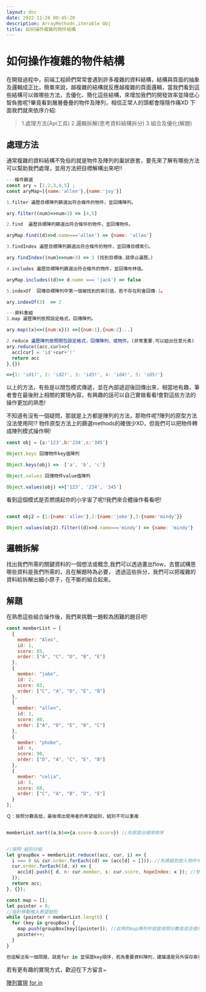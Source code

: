 ```yaml
---
layout: doc
date: 2022-11-26 00:45:20
description: ArrayMethods,iterable Obj
title: 如何操作複雜的物件結構
---
```



# 如何操作複雜的物件結構

在開發過程中，前端工程師們常常會遇到許多複雜的資料結構，結構與頁面的抽象及邏輯成正比，簡單來說，越複雜的結構就反應越複雜的頁面邏輯，當我們看到這些結構可以做哪些方法，去優化、簡化這些結構，來增加我們的開發效率並降低心智負擔呢?畢竟看到層層疊疊的物件及陣列，相信正常人的頭都會隱隱作痛XD
下面我們就來依序介紹:
>1.處理方法(Api工具)
>2.邏輯拆解(思考資料結構拆分)
>3.組合及優化(解題)

## 處理方法
通常複雜的資料結構不免俗的就是物件及陣列的巢狀嵌套，要先來了解有哪些方法可以幫助我們處理，並用方法把目標解構出來吧!!

```javascript
---條件篩選 
const ary = [1,2,3,4,5] ;
const aryMap=[{name:'allen'},{name:'joy'}]

1.filter 遍歷目標陣列篩選出符合條件的物件，並回傳陣列。

ary.filter((num)=>num>3) => [4,5]

2.find  遍歷目標陣列篩選出符合條件的物件，並回傳物件。

aryMap.find((d)=>d.name==='allen') => {name: 'allen'}

3.findIndex 遍歷目標陣列篩選出符合條件的物件，並回傳目標索引。

ary.findIndex((num)=>num>3) => 3 (找到目標後,就停止遍歷。)

4.includes 遍歷目標陣列篩選出符合條件的物件，並回傳布林值。

aryMap.includes((d)=> d.name === 'jack') => false 

5.indexOf  回傳目標陣列中第一個被找到的索引值，若不存在則會回傳-1。

ary.indexOf(3)  => 2

---資料重組
1.map 遍歷陣列依照設定格式，回傳陣列。

ary.map((x)=>({num:x})) =>[{num:1},{num:2}...]

2.reduce 遍歷陣列依照閉包設定格式，回傳陣列、或物件。(非常重要,可以組出任意元素)
ary.reduce((acc,cur)=>{
  acc[cur] = 'id'+cur+'!'
  return acc
},{})

=>{1: 'id1!', 2: 'id2!', 3: 'id3!', 4: 'id4!', 5: 'id5!'}

```

以上的方法，有些是以閉包模式傳遞，並在內部遞迴後回傳出來，相當地有趣，筆者會在最後附上相關的實現內容，有興趣的話可以自己實做看看!會對這些方法的操作更加的熟悉!

不知道有沒有一個疑問，那就是上方都是陣列的方法，那物件呢?陣列的原型方法沒法使用阿!?
物件原型方法上的篩選methods的確很少XD，但我們可以把物件轉成陣列模式操作啊!

```javascript
const obj = {a:'123',b:'234',c:'345'}

Object.keys 回傳物件key值陣列

Object.keys(obj) =>  ['a', 'b', 'c']

Object.values 回傳物件value值陣列

Object.values(obj) =>['123', '234', '345']

```

看到這個模式是否燃燒起你的小宇宙了呢!!我們來合體操作看看吧!

```javascript

const obj2 = {1:{name:'allen'},2:{name:'joke'},3:{name:'mindy'}}

Object.values(obj2).filter((d)=>d.name==='mindy') => {name: 'mindy'}

```

## 邏輯拆解

找出我們所需的關鍵資料的一個想法或概念,我們可以透過畫出flow，去嘗試構思哪些資料是我們所需的，且在解題時為必要，
透過這些拆分，我們可以把複雜的資料給拆解出細小原子，在不斷的組合起來。


## 解題

在熟悉這些組合操作後，我們來挑戰一題較為困難的題目吧!

```javascript
const memberList = [
  {
    member: "Alex",
    id: 1,
    score: 85,
    order: ["A", "C", "D", "B", "E"]
  },
  {
    member: "jabo",
    id: 2,
    score: 83,
    order: ["C", "A", "D", "E", "B"]
  },
  {
    member: "allen",
    id: 3,
    score: 80,
    order: ["A", "D", "E", "B", "C"]
  },
  {
    member: "phobe",
    id: 4,
    score: 90,
    order: ["D", "A", "C", "E", "B"]
  },
  {
    member: "celia",
    id: 5,
    score: 60,
    order: ["C", "A", "B", "D", "E"]
  }
];

Ｑ：按照分數高低，最後導出使用者的希望組別，組別不可以重複


memberList.sort((a,b)=>{a.score-b.score}) //先照高分順序排序


//按照 組別分組
let groupBox = memberList.reduce((acc, cur, i) => {
  i === 0 && cur.order.forEach((d) => (acc[d] = [])); //先將組別放入物件中，並將值設為陣列
  cur.order.forEach((d, x) => {
    acc[d].push({ d, n: cur.member, s: cur.score, hopeIndex: x }); //依照順序送入陣列中
  });
  return acc;
}, {});

const map = [];
let pointer = 0;
//指針移動推入希望組別
while (pointer < memberList.length) {
  for (key in groupBox) {
    map.push(groupBox[key][pointer]); //此時的map陣列中就是按照分數高低及使用者意願的順序
    pointer++;
  }
}

但這解法有一個問題，就是for in 並保證key順序，若為重要資料陣列，建議還是另外保存索引值，較為理想喔!

```

若有更有趣的實現方式，歡迎在下方留言~

[陣列實現](https://github.com/eepson123tw/DeepLearnJs/blob/master/10%E8%B3%87%E6%96%99%E7%B5%90%E6%A7%8B%E6%93%8D%E4%BD%9C%E5%8F%8A%E5%AF%A6%E7%8F%BE/arrayApi.js)
[for in](https://developer.mozilla.org/zh-TW/docs/Web/JavaScript/Reference/Statements/for...in)
